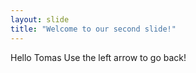 ```yaml
---
layout: slide
title: "Welcome to our second slide!"
---
```

Hello Tomas
Use the left arrow to go back!